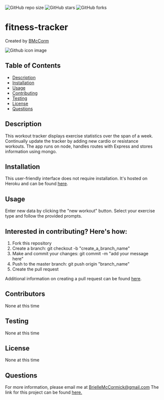 

![GitHub repo size](https://img.shields.io/github/repo-size/BMcCorm/fitness-tracker)
![GitHub stars](https://img.shields.io/github/stars/BMcCorm/fitness-tracker?style=social)
![GitHub forks](https://img.shields.io/github/forks/BMcCorm/fitness-tracker?style=social)

# fitness-tracker
Created by [BMcCorm](https://github.com/BMcCorm) 

![Github icon image](https://avatars1.githubusercontent.com/u/64443618?v=4)

## Table of Contents
- [Description](#Description)
- [Installation](#Installation)
- [Usage](#Usage)
- [Contributing](#Contributors)
- [Testing](#Testing)
- [License](#License)
- [Questions](#Questions)

## Description

This workout tracker displays exercise statistics over the span of a week. Continually update the tracker by adding new cardio or resistance workouts. The app runs on node, handles routes with Express and stores information using mongo.

## Installation
This user-friendly interface does not require installation. It's hosted on Heroku and can be found [here](https://fitness-tracker-bm.herokuapp.com/).

## Usage
Enter new data by clicking the "new workout" button. Select your exercise type and follow the provided prompts. 

## Interested in contributing? Here's how:

1. Fork this repository
2. Create a branch: git checkout -b "create_a_branch_name"
3. Make and commit your changes: git commit -m "add your message here"
4. Push to the master branch: git push origin "branch_name"
5. Create the pull request

Additional information on creating a pull request can be found [here](https://help.github.com/en/github/collaborating-with-issues-and-pull-requests/creating-a-pull-request). 

## Contributors
None at this time

## Testing
None at this time

## License
None at this time 

## Questions
For more information, please email me at BrielleMcCormick@gmail.com
The link for this project can be found [here.](https://BMcCorm.github.io/fitness-tracker/)



